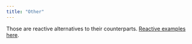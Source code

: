 ```yaml
---
title: "Other"
---
```


Those are reactive alternatives to their counterparts. [Reactive examples here](/website/src/content/docsite/src/content/docs/state).